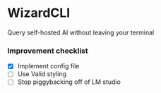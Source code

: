 # WizardCLI

Query self-hosted AI without leaving your terminal


### Improvement checklist

- [x] Implement config file
- [ ] Use Valid styling
- [ ] Stop piggybacking off of LM studio
